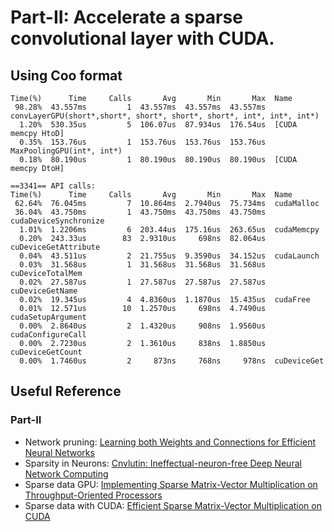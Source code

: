 
# Part-II: Accelerate a sparse convolutional layer with CUDA. 
## Using Coo format
```
Time(%)      Time     Calls       Avg       Min       Max  Name
 98.28%  43.557ms         1  43.557ms  43.557ms  43.557ms  convLayerGPU(short*,short*, short*, short*, short*, int*, int*, int*)
  1.20%  530.35us         5  106.07us  87.934us  176.54us  [CUDA memcpy HtoD]
  0.35%  153.76us         1  153.76us  153.76us  153.76us  MaxPoolingGPU(int*, int*)
  0.18%  80.190us         1  80.190us  80.190us  80.190us  [CUDA memcpy DtoH]

==3341== API calls:
Time(%)      Time     Calls       Avg       Min       Max  Name
 62.64%  76.045ms         7  10.864ms  2.7940us  75.734ms  cudaMalloc
 36.04%  43.750ms         1  43.750ms  43.750ms  43.750ms  cudaDeviceSynchronize
  1.01%  1.2206ms         6  203.44us  175.16us  263.65us  cudaMemcpy
  0.20%  243.33us        83  2.9310us     698ns  82.064us  cuDeviceGetAttribute
  0.04%  43.511us         2  21.755us  9.3590us  34.152us  cudaLaunch
  0.03%  31.568us         1  31.568us  31.568us  31.568us  cuDeviceTotalMem
  0.02%  27.587us         1  27.587us  27.587us  27.587us  cuDeviceGetName
  0.02%  19.345us         4  4.8360us  1.1870us  15.435us  cudaFree
  0.01%  12.571us        10  1.2570us     698ns  4.7490us  cudaSetupArgument
  0.00%  2.8640us         2  1.4320us     908ns  1.9560us  cudaConfigureCall
  0.00%  2.7230us         2  1.3610us     838ns  1.8850us  cuDeviceGetCount
  0.00%  1.7460us         2     873ns     768ns     978ns  cuDeviceGet
```


## Useful Reference

### Part-II
* Network pruning: [Learning both Weights and Connections for Efficient Neural Networks](https://arxiv.org/pdf/1506.02626.pdf)
* Sparsity in Neurons: [Cnvlutin: Ineffectual-neuron-free Deep Neural Network Computing](http://www.ece.ubc.ca/~aamodt/papers/Cnvlutin.ISCA2016.pdf)
* Sparse data GPU: [Implementing Sparse Matrix-Vector Multiplication on Throughput-Oriented Processors](https://pdfs.semanticscholar.org/9abb/086fabdcd2853ed8303c0f9a62cf4b917a62.pdf)
* Sparse data with CUDA: [Efficient Sparse Matrix-Vector Multiplication on CUDA](http://wnbell.com/media/2008-12-NVR-SpMV/nvr-2008-004.pdf)

